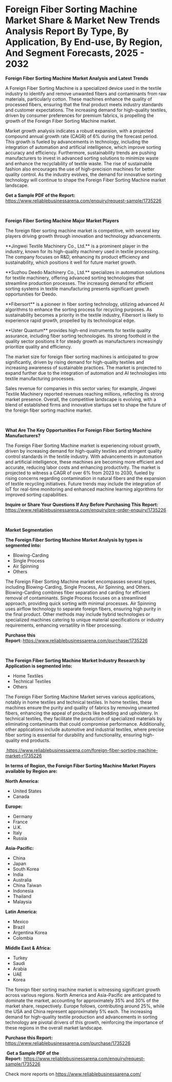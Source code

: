 <p><h1>Foreign Fiber Sorting Machine Market Share & Market New Trends Analysis Report By Type, By Application, By End-use, By Region, And Segment Forecasts, 2025 - 2032</h1></p><p><strong>Foreign Fiber Sorting Machine Market Analysis and Latest Trends</strong></p>
<p><p>A Foreign Fiber Sorting Machine is a specialized device used in the textile industry to identify and remove unwanted fibers and contaminants from raw materials, particularly cotton. These machines enhance the quality of processed fibers, ensuring that the final product meets industry standards and customer expectations. The increasing demand for high-quality textiles, driven by consumer preferences for premium fabrics, is propelling the growth of the Foreign Fiber Sorting Machine market.</p><p>Market growth analysis indicates a robust expansion, with a projected compound annual growth rate (CAGR) of 6% during the forecast period. This growth is fueled by advancements in technology, including the integration of automation and artificial intelligence, which improve sorting accuracy and efficiency. Furthermore, sustainability trends are pushing manufacturers to invest in advanced sorting solutions to minimize waste and enhance the recyclability of textile waste. The rise of sustainable fashion also encourages the use of high-precision machines for better quality control. As the industry evolves, the demand for innovative sorting technology will continue to shape the Foreign Fiber Sorting Machine market landscape.</p></p>
<p><strong>Get a Sample PDF of the Report:&nbsp;</strong> <a href="https://www.reliablebusinessarena.com/enquiry/request-sample/1735226?utm_campaign=2396&utm_medium=2&utm_source=Github&utm_content=ia&utm_term=25032025&utm_id=foreign-fiber-sorting-machine">https://www.reliablebusinessarena.com/enquiry/request-sample/1735226</a></p>
<p>&nbsp;</p>
<p><strong>Foreign Fiber Sorting Machine Major Market Players</strong></p>
<p><p>The foreign fiber sorting machine market is competitive, with several key players driving growth through innovation and technology advancements. </p><p>**Jingwei Textile Machinery Co., Ltd.** is a prominent player in the industry, known for its high-quality machinery used in textile processing. The company focuses on R&D, enhancing its product efficiency and sustainability, which positions it well for future market growth. </p><p>**Suzhou Deedo Machinery Co., Ltd.** specializes in automation solutions for textile machinery, offering advanced sorting technologies that streamline production processes. The increasing demand for efficient sorting systems in textile manufacturing presents significant growth opportunities for Deedo.</p><p>**Fibersort** is a pioneer in fiber sorting technology, utilizing advanced AI algorithms to enhance the sorting process for recycling purposes. As sustainability becomes a priority in the textile industry, Fibersort is likely to experience rapid growth, propelled by its technological edge.</p><p>**Uster Quantum** provides high-end instruments for textile quality assurance, including fiber sorting technologies. Its strong foothold in the quality sector positions it for steady growth as manufacturers increasingly prioritize quality and efficiency.</p><p>The market size for foreign fiber sorting machines is anticipated to grow significantly, driven by rising demand for high-quality textiles and increasing awareness of sustainable practices. The market is projected to expand further due to the integration of automation and AI technologies into textile manufacturing processes.</p><p>Sales revenue for companies in this sector varies; for example, Jingwei Textile Machinery reported revenues reaching millions, reflecting its strong market presence. Overall, the competitive landscape is evolving, with a blend of established firms and innovative startups set to shape the future of the foreign fiber sorting machine market.</p></p>
<p>&nbsp;</p>
<p><strong>What Are The Key Opportunities For Foreign Fiber Sorting Machine Manufacturers?</strong></p>
<p><p>The Foreign Fiber Sorting Machine market is experiencing robust growth, driven by increasing demand for high-quality textiles and stringent quality control standards in the textile industry. With advancements in automation and artificial intelligence, these machines are becoming more efficient and accurate, reducing labor costs and enhancing productivity. The market is projected to witness a CAGR of over 6% from 2023 to 2030, fueled by rising concerns regarding contamination in natural fibers and the expansion of textile recycling initiatives. Future trends may include the integration of IoT for real-time monitoring and enhanced machine learning algorithms for improved sorting capabilities.</p></p>
<p><strong>Inquire or Share Your Questions If Any Before Purchasing This Report:</strong> <a href="https://www.reliablebusinessarena.com/enquiry/pre-order-enquiry/1735226?utm_campaign=2396&utm_medium=2&utm_source=Github&utm_content=ia&utm_term=25032025&utm_id=foreign-fiber-sorting-machine">https://www.reliablebusinessarena.com/enquiry/pre-order-enquiry/1735226</a></p>
<p>&nbsp;</p>
<p><strong>Market Segmentation</strong></p>
<p><strong>The Foreign Fiber Sorting Machine Market Analysis by types is segmented into:</strong></p>
<p><ul><li>Blowing-Carding</li><li>Single Process</li><li>Air Spinning</li><li>Others</li></ul></p>
<p><p>The Foreign Fiber Sorting Machine market encompasses several types, including Blowing-Carding, Single Process, Air Spinning, and Others. Blowing-Carding combines fiber separation and carding for efficient removal of contaminants. Single Process focuses on a streamlined approach, providing quick sorting with minimal processes. Air Spinning uses airflow technology to separate foreign fibers, ensuring high purity in the final product. Other methods may include hybrid technologies or specialized machines catering to unique material specifications or industry requirements, enhancing versatility in fiber processing.</p></p>
<p><strong>Purchase this Report:&nbsp;</strong><a href="https://www.reliablebusinessarena.com/purchase/1735226?utm_campaign=2396&utm_medium=2&utm_source=Github&utm_content=ia&utm_term=25032025&utm_id=foreign-fiber-sorting-machine">https://www.reliablebusinessarena.com/purchase/1735226</a></p>
<p>&nbsp;</p>
<p><strong>The Foreign Fiber Sorting Machine Market Industry Research by Application is segmented into:</strong></p>
<p><ul><li>Home Textiles</li><li>Technical Textiles</li><li>Others</li></ul></p>
<p><p>The Foreign Fiber Sorting Machine Market serves various applications, notably in home textiles and technical textiles. In home textiles, these machines ensure the purity and quality of fabrics by removing unwanted fibers, enhancing the appeal of products like bedding and upholstery. In technical textiles, they facilitate the production of specialized materials by eliminating contaminants that could compromise performance. Additionally, other applications include automotive and industrial textiles, where precise fiber sorting is essential for durability and functionality, ensuring high-quality end products.</p></p>
<p><a href="https://www.reliablebusinessarena.com/foreign-fiber-sorting-machine-market-r1735226?utm_campaign=2396&utm_medium=2&utm_source=Github&utm_content=ia&utm_term=25032025&utm_id=foreign-fiber-sorting-machine">&nbsp;https://www.reliablebusinessarena.com/foreign-fiber-sorting-machine-market-r1735226</a></p>
<p><strong>In terms of Region, the Foreign Fiber Sorting Machine Market Players available by Region are:</strong></p>
<p>
    <p> <strong> North America: </strong>
        <ul>
            <li>United States</li>
            <li>Canada</li>
        </ul>
        </p> 
    <p> <strong> Europe: </strong>
        <ul>
            <li>Germany</li>
            <li>France</li>
            <li>U.K.</li>
            <li>Italy</li>
            <li>Russia</li>
        </ul>
        </p> 
    <p> <strong> Asia-Pacific: </strong>
        <ul>
            <li>China</li>
            <li>Japan</li>
            <li>South Korea</li>
            <li>India</li>
            <li>Australia</li>
            <li>China Taiwan</li>
            <li>Indonesia</li>
            <li>Thailand</li>
            <li>Malaysia</li>
        </ul>
        </p> 
    <p> <strong> Latin America: </strong>
        <ul>
            <li>Mexico</li>
            <li>Brazil</li>
            <li>Argentina Korea</li>
            <li>Colombia</li>
        </ul>
        </p> 
    <p> <strong> Middle East & Africa: </strong>
        <ul>
            <li>Turkey</li>
            <li>Saudi</li>
            <li>Arabia</li>
            <li>UAE</li>
            <li>Korea</li>
        </ul>
    </p>
    </p>
<p><p>The foreign fiber sorting machine market is witnessing significant growth across various regions. North America and Asia-Pacific are anticipated to dominate the market, accounting for approximately 35% and 30% of the market share, respectively. Europe follows, contributing around 25%, while the USA and China represent approximately 5% each. The increasing demand for high-quality textile production and advancements in sorting technology are pivotal drivers of this growth, reinforcing the importance of these regions in the overall market landscape.</p></p>
<p><strong>Purchase this Report: </strong><a href="https://www.reliablebusinessarena.com/purchase/1735226?utm_campaign=2396&utm_medium=2&utm_source=Github&utm_content=ia&utm_term=25032025&utm_id=foreign-fiber-sorting-machine">https://www.reliablebusinessarena.com/purchase/1735226</a></p>
<p>&nbsp;<strong>Get a Sample PDF of the Report:&nbsp;&nbsp;</strong><a href="https://www.reliablebusinessarena.com/enquiry/request-sample/1735226?utm_campaign=2396&utm_medium=2&utm_source=Github&utm_content=ia&utm_term=25032025&utm_id=foreign-fiber-sorting-machine">https://www.reliablebusinessarena.com/enquiry/request-sample/1735226</a></p>
<p><strong></strong></p>
<p>Check more reports on <a href="https://www.reliablebusinessarena.com/?utm_campaign=2396&utm_medium=2&utm_source=Github&utm_content=ia&utm_term=25032025&utm_id=foreign-fiber-sorting-machine">https://www.reliablebusinessarena.com/</a></p>